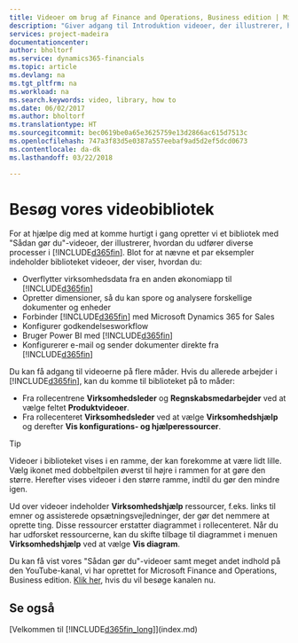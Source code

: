 ```yaml
---
title: Videoer om brug af Finance and Operations, Business edition | Microsoft Docs
description: "Giver adgang til Introduktion videoer, der illustrerer, hvordan du udfører almindelige opgaver."
services: project-madeira
documentationcenter: 
author: bholtorf
ms.service: dynamics365-financials
ms.topic: article
ms.devlang: na
ms.tgt_pltfrm: na
ms.workload: na
ms.search.keywords: video, library, how to
ms.date: 06/02/2017
ms.author: bholtorf
ms.translationtype: HT
ms.sourcegitcommit: bec0619be0a65e3625759e13d2866ac615d7513c
ms.openlocfilehash: 747a3f83d5e0387a557eebaf9ad5d2ef5dcd0673
ms.contentlocale: da-dk
ms.lasthandoff: 03/22/2018

---
```

# <a name="visit-our-video-library"></a>Besøg vores videobibliotek
For at hjælpe dig med at komme hurtigt i gang opretter vi et bibliotek med "Sådan gør du"-videoer, der illustrerer, hvordan du udfører diverse processer i [!INCLUDE[d365fin](includes/d365fin_md.md)]. Blot for at nævne et par eksempler indeholder biblioteket videoer, der viser, hvordan du:  

* Overflytter virksomhedsdata fra en anden økonomiapp til [!INCLUDE[d365fin](includes/d365fin_md.md)]  
* Opretter dimensioner, så du kan spore og analysere forskellige dokumenter og enheder
* Forbinder [!INCLUDE[d365fin](includes/d365fin_md.md)] med Microsoft Dynamics 365 for Sales
* Konfigurer godkendelsesworkflow  
* Bruger Power BI med [!INCLUDE[d365fin](includes/d365fin_md.md)]  
* Konfigurerer e-mail og sender dokumenter direkte fra [!INCLUDE[d365fin](includes/d365fin_md.md)]  

Du kan få adgang til videoerne på flere måder. Hvis du allerede arbejder i [!INCLUDE[d365fin](includes/d365fin_md.md)], kan du komme til biblioteket på to måder:

* Fra rollecentrene **Virksomhedsleder** og **Regnskabsmedarbejder** ved at vælge feltet **Produktvideoer**.  
* Fra rollecenteret **Virksomhedsleder** ved at vælge **Virksomhedshjælp** og derefter **Vis konfigurations- og hjælperessourcer**.  

> [!Tip]  
> Videoer i biblioteket vises i en ramme, der kan forekomme at være lidt lille. Vælg ikonet med dobbeltpilen øverst til højre i rammen for at gøre den større. Herefter vises videoer i den større ramme, indtil du gør den mindre igen.  

Ud over videoer indeholder **Virksomhedshjælp** ressourcer, f.eks. links til emner og assisterede opsætningsvejledninger, der gør det nemmere at oprette ting. Disse ressourcer erstatter diagrammet i rollecenteret. Når du har udforsket ressourcerne, kan du skifte tilbage til diagrammet i menuen **Virksomhedshjælp** ved at vælge **Vis diagram**.  
  
Du kan få vist vores "Sådan gør du"-videoer samt meget andet indhold på den YouTube-kanal, vi har oprettet for Microsoft Finance and Operations, Business edition. [Klik her](https://go.microsoft.com/fwlink/?linkid=851533), hvis du vil besøge kanalen nu.

## <a name="see-also"></a>Se også
[Velkommen til [!INCLUDE[d365fin_long](includes/d365fin_long_md.md)]](index.md)

